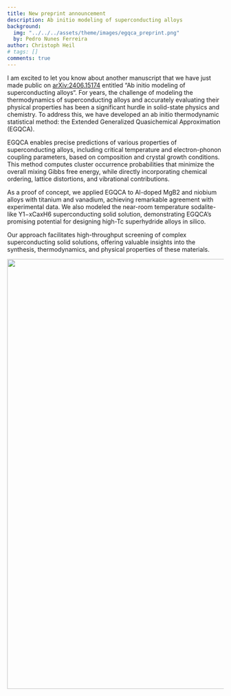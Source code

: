 ```yaml
---
title: New preprint announcement
description: Ab initio modeling of superconducting alloys
background:
  img: "../../../assets/theme/images/egqca_preprint.png"
  by: Pedro Nunes Ferreira
author: Christoph Heil
# tags: []
comments: true
---
```


I am excited to let you know about another manuscript that we have just made public on [arXiv:2406.15174](https://arxiv.org/abs/2406.15174) entitled “Ab initio modeling of superconducting alloys“. For years, the challenge of modeling the thermodynamics of superconducting alloys and accurately evaluating their physical properties has been a significant hurdle in solid-state physics and chemistry. To address this, we have developed an ab initio thermodynamic statistical method: the Extended Generalized Quasichemical Approximation (EGQCA).

EGQCA enables precise predictions of various properties of superconducting alloys, including critical temperature and electron-phonon coupling parameters, based on composition and crystal growth conditions. This method computes cluster occurrence probabilities that minimize the overall mixing Gibbs free energy, while directly incorporating chemical ordering, lattice distortions, and vibrational contributions.

As a proof of concept, we applied EGQCA to Al-doped MgB2 and niobium alloys with titanium and vanadium, achieving remarkable agreement with experimental data. We also modeled the near-room temperature sodalite-like Y1−xCaxH6 superconducting solid solution, demonstrating EGQCA’s promising potential for designing high-Tc superhydride alloys in silico.

Our approach facilitates high-throughput screening of complex superconducting solid solutions, offering valuable insights into the synthesis, thermodynamics, and physical properties of these materials.

<img src="../../../assets/theme/images/egqca_preprint.png" width="1000"/>
